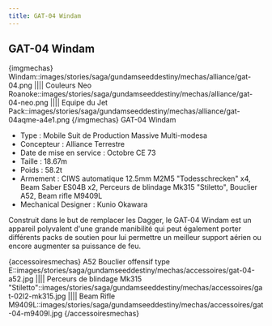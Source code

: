 ```yaml
---
title: GAT-04 Windam
---
```


GAT-04 Windam
-------------

{imgmechas}
Windam::images/stories/saga/gundamseeddestiny/mechas/alliance/gat-04.png
||||
Couleurs Neo Roanoke::images/stories/saga/gundamseeddestiny/mechas/alliance/gat-04-neo.png
||||
Equipe du Jet Pack::images/stories/saga/gundamseeddestiny/mechas/alliance/gat-04aqme-a4e1.png
{/imgmechas}
GAT-04 Windam   
  
- Type : Mobile Suit de Production Massive Multi-modesa  
- Concepteur : Alliance Terrestre  
- Date de mise en service : Octobre CE 73  
- Taille : 18.67m  
- Poids : 58.2t  
- Armement : CIWS automatique 12.5mm M2M5 "Todesschrecken" x4, Beam Saber ES04B x2, Perceurs de blindage Mk315 "Stiletto", Bouclier A52, Beam rifle M9409L  
- Mechanical Designer : Kunio Okawara  
  
Construit dans le but de remplacer les Dagger, le GAT-04 Windam est un appareil polyvalent d'une grande manibilité qui peut également porter différents packs de soutien pour lui permettre un meilleur support aérien ou encore augmenter sa puissance de feu.


{accessoiresmechas}
A52 Bouclier offensif type E::images/stories/saga/gundamseeddestiny/mechas/accessoires/gat-04-a52.jpg
||||
Perceurs de blindage Mk315 "Stiletto"::images/stories/saga/gundamseeddestiny/mechas/accessoires/gat-02l2-mk315.jpg
||||
Beam Rifle M9409L::images/stories/saga/gundamseeddestiny/mechas/accessoires/gat-04-m9409l.jpg
{/accessoiresmechas}